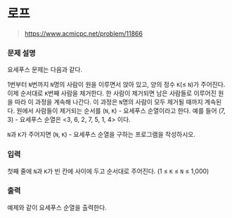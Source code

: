 # 로프

> https://www.acmicpc.net/problem/11866

### 문제 설명

요세푸스 문제는 다음과 같다.

1번부터 `N`번까지 `N`명의 사람이 원을 이루면서 앉아 있고, 양의 정수 `K`(≤ `N`)가 주어진다. 이제 순서대로 `K`번째 사람을 제거한다. 한 사람이 제거되면 남은 사람들로 이루어진 원을 따라 이 과정을 계속해 나간다. 이 과정은 `N`명의 사람이 모두 제거될 때까지 계속된다. 원에서 사람들이 제거되는 순서를 (`N`, `K`) - 요세푸스 순열이라고 한다. 예를 들어 (7, 3) - 요세푸스 순열은 <3, 6, 2, 7, 5, 1, 4> 이다.

`N`과 `K`가 주어지면 (`N`, `K`) - 요세푸스 순열을 구하는 프로그램을 작성하시오.

### 입력

첫째 줄에 `N`과 `K`가 빈 칸에 사이에 두고 순서대로 주어진다. (1 ≤ `K` ≤ `N` ≤ 1,000)

### 출력

예제와 같이 요세푸스 순열을 출력한다.

